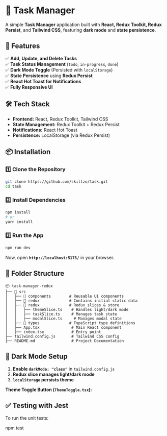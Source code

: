 # 📝 Task Manager

A simple **Task Manager** application built with **React, Redux Toolkit, Redux Persist**, and **Tailwind CSS**, featuring **dark mode** and **state persistence**.

## 🚀 Features

✅ **Add, Update, and Delete Tasks**  
✅ **Task Status Management** (`todo`, `in-progress`, `done`)  
✅ **Dark Mode Toggle** (Persisted with `localStorage`)  
✅ **State Persistence** using **Redux Persist**  
✅ **React Hot Toast for Notifications**  
✅ **Fully Responsive UI**

## 🛠 Tech Stack

- **Frontend:** React, Redux Toolkit, Tailwind CSS
- **State Management:** Redux Toolkit + Redux Persist
- **Notifications:** React Hot Toast
- **Persistence:** LocalStorage (via Redux Persist)

## 📦 Installation

### 1️⃣ Clone the Repository

```sh
git clone https://github.com/skillzo/task.git
cd task
```

### 2️⃣ Install Dependencies

```sh
npm install
# or
yarn install
```

### 3️⃣ Run the App

```sh
npm run dev
```

Now, open **`http://localhost:5173/`** in your browser.

## 📂 Folder Structure

```
📦 task-manager-redux
├── 📂 src
│   ├── 📂 components        # Reusable UI components
│   ├── 📂 redux             # Contains initial static data
│   ├── 📂 redux             # Redux slices & store
│   │   ├── themeSlice.ts    # Handles light/dark mode
│   │   ├── taskSlice.ts     # Manages task state
│   │   ├── modalSlice.ts     # Manages modal state
│   ├── 📂 types             # TypeScript type definitions
│   ├── App.tsx              # Main React component
│   ├── index.tsx            # Entry point
├── tailwind.config.js       # Tailwind CSS config
├── README.md                # Project Documentation
```

## 🎨 Dark Mode Setup

1. **Enable `darkMode: "class"`** in `tailwind.config.js`
2. **Redux slice manages light/dark mode**
3. **`localStorage` persists theme**

**Theme Toggle Button (`ThemeToggle.tsx`):**

## ✅ Testing with Jest

To run the unit tests:

npm test
